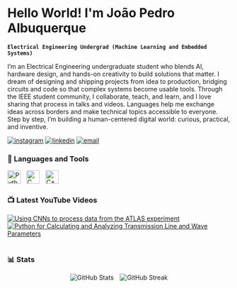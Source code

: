 # Hello World! I'm João Pedro Albuquerque

**`Electrical Engineering Undergrad (Machine Learning and Embedded Systems)`**

I’m an Electrical Engineering undergraduate student who blends AI, hardware design, and hands-on creativity to build solutions that matter. I dream of designing and shipping projects from idea to production, bridging circuits and code so that complex systems become usable tools. Through the IEEE student community, I collaborate, teach, and learn, and I love sharing that process in talks and videos. Languages help me exchange ideas across borders and make technical topics accessible to everyone. Step by step, I’m building a human-centered digital world: curious, practical, and inventive.

   <p align="left">
   <!-- Instagram -->
   <a href="https://www.instagram.com/joao_albuquerquebr/">
      <img alt="instagram" title="Follow me on Instagram" src="https://img.shields.io/badge/Instagram-E4405F?style=for-the-badge&logo=instagram&logoColor=white"/></a>
   <!-- LinkedIn -->
   <a href="https://www.linkedin.com/in/joão-pedro-freire-de-albuquerque-1a40942a8">
      <img alt="linkedin" title="Connect with me on LinkedIn" src="https://img.shields.io/badge/LinkedIn-0077B5?style=for-the-badge&logo=linkedin&logoColor=white"/></a>
   <!-- Email -->
   <a href="mailto:joao.albuquerque.704@gmail.com">
      <img alt="email" title="Send me an email" src="https://img.shields.io/badge/Email-D14836?style=for-the-badge&logo=gmail&logoColor=white"/></a>
</p>


### 🧰 Languages and Tools

<img align="left" alt="Python" width="30px" style="padding-right:10px;" src="https://cdn.jsdelivr.net/gh/devicons/devicon/icons/python/python-plain.svg" />
<img align="left" alt="C" width="30px" style="padding-right:10px;" src="https://cdn.jsdelivr.net/gh/devicons/devicon/icons/c/c-original.svg" />
<img align="left" alt="C++" width="30px" style="padding-right:10px;" src="https://cdn.jsdelivr.net/gh/devicons/devicon/icons/cplusplus/cplusplus-line.svg" />
<br />

#

### 📺 Latest YouTube Videos

<p align="left">
  <a href="https://youtu.be/p1zRnXejnZw">
    <img alt="Using CNNs to process data from the ATLAS experiment" title="Using CNNs to process data from the ATLAS experiment" src="https://ytcards.demolab.com/?id=p1zRnXejnZw&title=Using+CNNs+to+process+data+from+the+ATLAS+experiment&lang=en&timestamp=0&background_color=%230d1117&title_color=%23ffffff&stats_color=%23dedede&max_title_lines=2&width=250&border_radius=5&duration=0" />
  </a>
  <a href="https://youtu.be/8qrhV4QaMqg">
    <img alt="Python for Calculating and Analyzing Transmission Line and Wave Parameters" title="Python for Calculating and Analyzing Transmission Line and Wave Parameters" src="https://ytcards.demolab.com/?id=8qrhV4QaMqg&title=Python+for+Calculating+and+Analyzing+Transmission+Line+and+Wave+Parameters&lang=en&timestamp=0&background_color=%230d1117&title_color=%23ffffff&stats_color=%23dedede&max_title_lines=2&width=250&border_radius=5&duration=0" />
  </a>
</p>



#


### 📊 Stats

<p align="center">
  <img alt="GitHub Stats" src="https://github-readme-stats.vercel.app/api?username=joaopedrofa&show_icons=true&theme=dracula" style="margin-right:10px;" />
  <img alt="GitHub Streak" src="https://streak-stats.demolab.com?user=joaopedrofa&theme=dracula&border_radius=4.5" />
</p>
